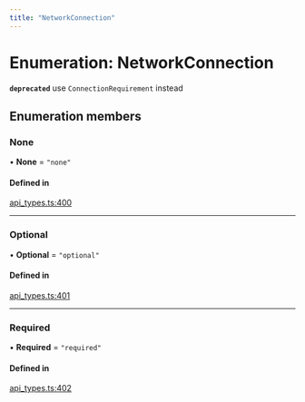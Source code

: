 ```yaml
---
title: "NetworkConnection"
---
```

# Enumeration: NetworkConnection

**`deprecated`** use `ConnectionRequirement` instead

## Enumeration members

### None

• **None** = `"none"`

#### Defined in

[api_types.ts:400](https://github.com/coda/packs-sdk/blob/main/api_types.ts#L400)

___

### Optional

• **Optional** = `"optional"`

#### Defined in

[api_types.ts:401](https://github.com/coda/packs-sdk/blob/main/api_types.ts#L401)

___

### Required

• **Required** = `"required"`

#### Defined in

[api_types.ts:402](https://github.com/coda/packs-sdk/blob/main/api_types.ts#L402)
